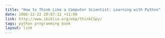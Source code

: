 ```yaml
---
title: "How to Think Like a Computer Scientist: Learning with Python"
date: 2006-12-22 20:07:12 +11:00
link: http://www.ibiblio.org/obp/thinkCSpy/
tags: python programming book
layout: link
---
```

